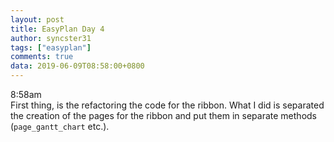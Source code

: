 ```yaml
---
layout: post
title: EasyPlan Day 4
author: syncster31
tags: ["easyplan"]
comments: true
data: 2019-06-09T08:58:00+0800
---
```

8:58am  
First thing, is the refactoring the code for the ribbon. What I did is separated the creation of the pages for the ribbon and put them in separate methods (```page_gantt_chart``` etc.).
